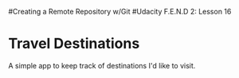#Creating a Remote Repository w/Git
#Udacity F.E.N.D 2: Lesson 16

# Travel Destinations

A simple app to keep track of destinations I'd like to visit.
